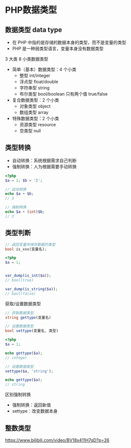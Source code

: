 # PHP数据类型

## 数据类型 data type

- 在 PHP 中指的是存储的数据本身的类型，而不是变量的类型
- PHP 是一种弱类型语言，变量本身没有数据类型

3 大类 8 小类数据类型

- 简单（基本）数据类型：4 个小类
  - 整型 int/integer
  - 浮点型 float/double
  - 字符串型 string
  - 布尔类型 bool/boolean 只有两个值 true/false
- 复合数据类型：2 个小类
  - 对象类型 object
  - 数组类型 array
- 特殊数据类型：2 个小类
  - 资源类型 resource
  - 空类型 null

## 类型转换

- 自动转换：系统根据需求自己判断
- 强制转换：人为根据需要手动转换

```php
<?php
$a = 1; $b = '2';

// 自动转换
echo $a + $b;
// 3

// 强制转换
echo $a + (int)$b;
// 3
```

## 类型判断

```php
// 返回变量所保存数据的类型
bool is_xxx(变量名);
```

```php
<?php
$a = 1;


var_dump(is_int($a));
// bool(true)

var_dump(is_string($a));
// bool(false)
```

获取/设置数据类型

```php
// 获取数据类型
string gettype(变量名)

// 设置数据类型
bool settype(变量名, 类型)
```

```php
<?php
$a = 1;

echo gettype($a);
// integer

// 设置数据类型
settype($a, 'string');

echo gettype($a);
// string

```

区别强制转换

- 强制转换：返回新值
- settype：改变数据本身

## 整数类型
https://www.bilibili.com/video/BV18x411H7qD?p=26
